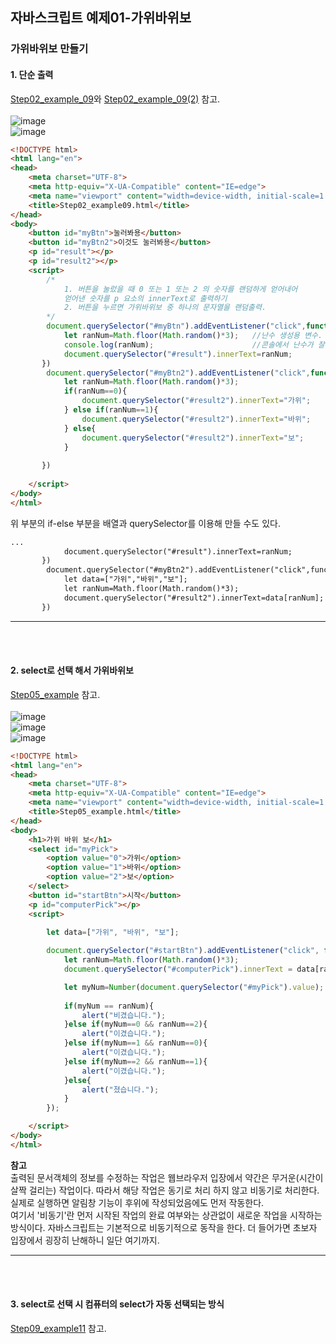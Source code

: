 ## 자바스크립트 예제01-가위바위보

### 가위바위보 만들기

#### 1. 단순 출력
[Step02_example_09](https://github.com/Sayh0/log_JAVASCRIPT/blob/main/Step02_example09.html)와 
[Step02_example_09(2)](https://github.com/Sayh0/log_JAVASCRIPT/blob/main/Step02_example09(2).html) 참고.<br><br>
![image](https://user-images.githubusercontent.com/96712990/178399518-098745ec-a94a-45c9-83c7-2659d8077670.png) <br>
![image](https://user-images.githubusercontent.com/96712990/178399560-ee0ca47b-aab4-44e1-ad8d-dc832d532686.png) <br>


```html
<!DOCTYPE html>
<html lang="en">
<head>
    <meta charset="UTF-8">
    <meta http-equiv="X-UA-Compatible" content="IE=edge">
    <meta name="viewport" content="width=device-width, initial-scale=1.0">
    <title>Step02_example09.html</title>
</head>
<body>
    <button id="myBtn">눌러봐용</button>
    <button id="myBtn2">이것도 눌러봐용</button>
    <p id="result"></p>
    <p id="result2"></p>
    <script>
        /*
            1. 버튼을 눌렀을 때 0 또는 1 또는 2 의 숫자를 랜덤하게 얻어내어
            얻어낸 숫자를 p 요소의 innerText로 출력하기
            2. 버튼을 누르면 가위바위보 중 하나의 문자열을 랜덤출력.
        */
        document.querySelector("#myBtn").addEventListener("click",function(){
            let ranNum=Math.floor(Math.random()*3);   //난수 생성용 변수.
            console.log(ranNum);                      //콘솔에서 난수가 잘 생성되었는지 확인용 로그.
            document.querySelector("#result").innerText=ranNum;
       })
        document.querySelector("#myBtn2").addEventListener("click",function(){
            let ranNum=Math.floor(Math.random()*3);
            if(ranNum==0){
                document.querySelector("#result2").innerText="가위";
            } else if(ranNum==1){
                document.querySelector("#result2").innerText="바위";
            } else{
                document.querySelector("#result2").innerText="보";
            }
            
       })
       
    </script>
</body>
</html>
```
위 부분의 if-else 부분을 배열과 querySelector를 이용해 만들 수도 있다.
```html
...
            document.querySelector("#result").innerText=ranNum;
       })
        document.querySelector("#myBtn2").addEventListener("click",function(){
            let data=["가위","바위","보"];
            let ranNum=Math.floor(Math.random()*3);
            document.querySelector("#result2").innerText=data[ranNum];
       })
```

---

<br>
<br>

#### 2. select로 선택 해서 가위바위보

[Step05_example](https://github.com/Sayh0/log_JAVASCRIPT/blob/main/Step05_example_Step02example11%EC%9D%98%20basic.html) 참고. <br><br>
![image](https://user-images.githubusercontent.com/96712990/178401054-cb075d86-0880-44b8-ad93-71761deec46f.png) <br>
![image](https://user-images.githubusercontent.com/96712990/178401120-e84c7b62-acc6-4fbc-a023-f1299914bc8d.png) <br>
![image](https://user-images.githubusercontent.com/96712990/178401156-8654b9ae-ce76-49e6-a38e-5023bd7cee80.png)


```html
<!DOCTYPE html>
<html lang="en">
<head>
    <meta charset="UTF-8">
    <meta http-equiv="X-UA-Compatible" content="IE=edge">
    <meta name="viewport" content="width=device-width, initial-scale=1.0">
    <title>Step05_example.html</title>
</head>
<body>
    <h1>가위 바위 보</h1>
    <select id="myPick">
        <option value="0">가위</option>
        <option value="1">바위</option>
        <option value="2">보</option>
    </select>
    <button id="startBtn">시작</button>
    <p id="computerPick"></p>
    <script>
        
        let data=["가위", "바위", "보"];

        document.querySelector("#startBtn").addEventListener("click", function(){
            let ranNum=Math.floor(Math.random()*3);                               // 0, 1, 2 중 랜덤한 난수 얻기.
            document.querySelector("#computerPick").innerText = data[ranNum];     //난수를 data[]의 번호로 활용, com 의 패 출력.

            let myNum=Number(document.querySelector("#myPick").value);            //myNum 변수(Number형 지정)로 내 패를 저장.
      
            if(myNum == ranNum){
                alert("비겼습니다.");
            }else if(myNum==0 && ranNum==2){
                alert("이겼습니다.");
            }else if(myNum==1 && ranNum==0){
                alert("이겼습니다.");
            }else if(myNum==2 && ranNum==1){
                alert("이겼습니다.");
            }else{
                alert("졌습니다.");
            }
        });

    </script>
</body>
</html>
```
**참고** <br>
출력된 문서객체의 정보를 수정하는 작업은 웹브라우저 입장에서 약간은 무거운(시간이 살짝 걸리는) 작업이다. 
따라서 해당 작업은 동기로 처리 하지 않고 비동기로 처리한다. 
실제로 실행하면 알림창 기능이 후위에 작성되었음에도 먼저 작동한다. <br>
여기서 '비동기'란 먼저 시작된 작업의 완료 여부와는 상관없이 새로운 작업을 시작하는 방식이다. 자바스크립트는 기본적으로 비동기적으로 동작을 한다. 더 들어가면 초보자 입장에서 굉장히 난해하니 일단 여기까지.

---

<br>      
<br>

#### 3. select로 선택 시 컴퓨터의 select가 자동 선택되는 방식
[Step09_example11](https://github.com/Sayh0/log_JAVASCRIPT/blob/main/Step02_example11_Step05%ED%99%95%EC%9E%A5%ED%8C%90.html) 참고. <br><br>    

